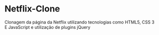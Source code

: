 # Netflix-Clone
Clonagem da página da Netflix utilizando tecnologias como HTML5, CSS 3 E JavaScript e utilização de plugins jQuery
